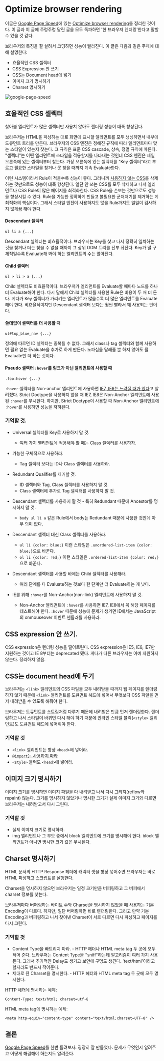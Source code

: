 # Optimize browser rendering

이글은 [Google Page Speed][]에 있는 [Optimize browser rendering][]를 정리한 것이다. 이 글과 이 글에 주렁주렁 달린 글을 모두 독파하면 '한 브라우저 렌더링'한다고 말할 수 있을 것 같다.

브라우저의 특징을 잘 살려서 코딩하면 성능이 빨라진다. 이 글은 다음과 같은 주제에 대해 설명한다:

 * 효율적인 CSS 셀렉터
 * CSS Expression 안 쓰기
 * CSS는 Document head에 넣기
 * 이미지 크기 명시하기
 * Charset 명시하기

![google-page-speed](/articles/2012/optimize-browser-rendering/google-page-speed.png)

## 효율적인 CSS 셀렉터

찾아볼 엘리먼트가 많은 셀렉터만 사용치 않아도 렌더링 성능이 대폭 향상된다.

브라우저는 HTML을 파싱하는 대로 화면에 표시할 엘리먼트를 모두 생성하면서 내부에 도큐먼트 트리를 만든다. 브라우저의 CSS 엔진은 정해진 규칙에 따라 엘리먼트마다 맞는 스타일이 있는지 찾는다. 그 규칙은 표준 CSS cascade, 상속, 정열 규칙에 따른다. "셀렉터"는 어떤 엘리먼트에 스타일을 적용할지를 나타내는 것인데 CSS 엔진은 제일 오른쪽에 있는 셀렉터부터 찾는다. 가장 오른쪽에 있는 셀렉터를 "Key 셀렉터"라고 부르고 필요한 스타일을 찾거나 못 찾을 때까지 계속 Evaluate한다.

이런 시스템이라서 Rule이 적을수록 성능이 좋다. 그러니까 [사용하지 않는 CSS][removing unused CSS]를 삭제하는 것만으로도 성능이 대폭 향상된다. 일단 안 쓰는 CSS를 모두 삭제하고 나서 엘리먼트나 CSS Rule이 많은 페이지를 최적화한다. CSS Rule을 손보는 것만으로도 성능을 향상시킬 수 있다. Rule을 가능한 정확하게 만들고 불필요한 군더더기를 제거하는 게 최적화의 핵심이다. 그래서 스타일 엔진이 사용하지도 않을 Rule까지도 일일이 검사하지 않게끔 해야 한다.

[removing unused CSS]: http://code.google.com/speed/page-speed/docs/payload.html#RemoveUnusedCSS

#### Descendant 셀렉터

    ul li a {...}

Descendant 셀렉터는 비효율적이다. 브라우저는 Key를 찾고 나서 정확히 일치하는 것을 찾거나 더는 찾을 수 없을 때까지 그 상위 DOM 트리를 전부 뒤진다. Key가 덜 구체적일수록 Evaluate해 봐야 하는 엘리먼트의 수는 많아진다.

#### Child 셀렉터

    ul > li > a {...}

Child 셀렉터도 비효율적이다. 브라우저가 엘리먼트를 Evaluate할 때마다 노드를 하나 더 Evaluate해야 한다. 다시 말해서 Child 셀렉터를 사용한 Rule은 비용이 두 배 더 든다. 게다가 Key 셀렉터가 가리키는 엘리먼트가 많을수록 더 많은 엘리먼트를 Evaluate해야 한다. 비효율적이지만 Descendant 셀렉터 보다는 훨씬 빨라서 꽤 사용되는 편이다.

#### 쓸데없이 셀렉터를 더 사용할 때

    ul#top_blue_nav {...}

정의에 따르면 ID 셀렉터는 중복될 수 없다. 그래서 class나 tag 셀렉터와 함께 사용하면 필요 없는 Evaluate을 추가로 하게 만든다. 노파심을 달래줄 뿐 하지 않아도 될 Evaluate만 더 하는 것이다.

#### Pseudo 셀렉터 `:hover`를 링크가 아닌 엘리먼트에 사용할 때

    .foo:hover {...}

`:hover` 셀렉터를 Non-anchor 엘리먼트에 사용하면 [IE7, IE8는 느려질 때가 있다][ie78-bug-report]고 알려졌다. Strict Doctype을 사용하지 않을 때 IE7, IE8은 Non-Anchor 엘리먼트에 사용된 `:hover`를 무시한다. 하지만, Strict Doctype이 사용할 때 Non-Anchor 엘리먼트에 `:hover`를 사용하면 성능을 저하된다.

[ie78-bug-report]: http://connect.microsoft.com/IE/feedback/ViewFeedback.aspx?FeedbackID=391387

### 기억할 것.

 * Universal 셀렉터를 Key로 사용하지 말 것.
   * 여러 가지 엘리먼트에 적용해야 할 때는 Class 셀렉터를 사용하자.

 * 가능한 구체적으로 사용하라.
   * Tag 셀렉터 보다는 ID나 Class 셀렉터를 사용하라.

 * Redundant Qualifier를 제거할 것.
   * ID 셀렉터와 Tag, Class 셀렉터를 사용하지 말 것.
   * Class 셀렉터에 추가로 Tag 셀렉터를 사용하지 말 것.

 * Descendant 셀렉터를 사용하지 말 것 - 특히 Redundant 때문에 Ancestor를 명시하지 말 것.
   * `body ul li a` 같은 Rule에서 body는 Redundant 때문에 사용한 것인데 아무 의미 없다.

 * Descendant 셀렉터 대신 Class 셀렉터를 사용하라.
   * `ul li {color: blue;}` 이런 스타일은 `.unordered-list-item {color: blue;}`으로 바꾼다.
   * `ol li {color: red;}` 이런 스타일은 `.ordered-list-item {color: red;}`으로 바꾼다.

 * Descendant 셀렉터를 사용할 바에는 Child 셀렉터를 사용해라.
   * 여러 단계를 다 Evaluate하는 것보다 한 단계만 더 Evaluate하는 게 낫다.

 * IE를 위해 `:hover`를 Non-Anchor(non-link) 엘리먼트에 사용하지 말 것.
   * Non-Anchor 엘리먼트에 `:hover`를 사용하면 IE7, IE8에서 꼭 해당 페이지를 테스트해야 한다. `:hover` 때문에 성능에 문제가 생기면 IE에서는 JavaScript의 onmouseover 이벤트 핸들러를 사용하라.

## CSS expression 안 쓰기.

CSS expression은 렌더링 성능을 떨어트린다. CSS expression은 IE5, IE6, IE7만 지원하는 것이고 IE 8부터는 deprecated 됐다. 게다가 다른 브라우저는 아예 지원하지 않는다. 정리하지 않음.

## CSS는 document head에 두기

브라우저는 `<link>` 엘리먼트의 CSS 파일을 모두 내려받을 때까지 웹 페이지를 렌더링하지 않기 때문에 `<link>` 엘리먼트를 도큐먼트 헤드에 넣어서 무엇보다 CSS 파일을 먼저 내려받을 수 있도록 해줘야 한다.

브라우저는 도큐먼트를 스트림처럼 다루기 때문에 내려받은 만큼 먼저 렌더링한다. 렌더링하고 나서 스타일이 바뀌면 다시 해야 하기 때문에 인라인 스타일 블럭(`<style>` 엘리먼트)도 도큐먼트 헤드에 넣어줘야 한다.

### 기억할 것

 * `<link>` 엘리먼트는 항상 `<head>`에 넣어라.
 * [`@import`는 사용하지 마라][dont-use-import]
 * `<style>` 블럭도 `<head>`에 넣어라.

[dont-use-import]: http://www.clearboth.org/css-link-vs-import/

## 이미지 크기 명시하기

이미지 크기를 명시하면 이미지 파일을 다 내려받고 나서 다시 그리지(reflow와 repaint) 않는다. 크기를 명시하지 않았거나 명시한 크기가 실제 이미지 크기와 다르면 브라우저는 내려받고서 다시 그린다.

### 기억할 것

 * 실제 이미지 크기로 명시하라.
 * img 엘리먼트나 그 부모 중에서 block 엘리먼트에 크기를 명시해야 한다. block 엘리먼트가 아니면 명시한 크기 값은 무시된다.

## Charset 명시하기

HTML 문서의 HTTP Response 헤더에 캐릭터 셋을 항상 넣어주면 브라우저는 바로 HTML 파싱하고 스크립트를 실행한다.

Charset을 명시하지 않으면 브라우저는 일정 크기만큼 버퍼링하고 그 버퍼에서 charset 정보를 찾는다.

브라우저마다 버퍼링하는 바이트 수와 Charset을 명시하지 않았을 때 사용하는 기본 Encoding이 다르다. 하지만, 일단 버퍼링하면 바로 렌더링한다. 그리고 만약 기본 Encoding과 버퍼링하고 나서 찾아낸 Charset이 서로 다르면 다시 파싱하고 페이지를 다시 그린다.

### 기억할 것

 * Content Type을 빠트리지 마라. - HTTP 헤더나 HTML meta tag 두 곳에 모두 적어 준다. 브라우저는 Content Type을 "sniff"하는데 알고리즘이 여러 가지 사용된다. 그래서 추가적인 Delay도 생기고 보안에 구멍도 생긴다. 'text/html'이라고 할지라도 반드시 적어준다.
 * 제대로 된 Charset을 명시한다.  - HTTP 헤더와 HTML meta tag 두 곳에 모두 명시한다.

HTTP 헤더에 명시하는 예제:

    Content-Type: text/html; charset=utf-8

HTML meta tag에 명시하는 예제:

    <meta http-equiv="content-type" content="text/html;charset=UTF-8" />

## 결론

[Google Page Speed][]를 한번 돌려보자. 굉장히 잘 만들었다. 문제가 무엇인지 알려주고 어떻게 해결해야 하는지도 알려준다.

[Google Page Speed]: http://code.google.com/speed/page-speed/
[Optimize browser rendering]: http://code.google.com/speed/page-speed/docs/rendering.html
